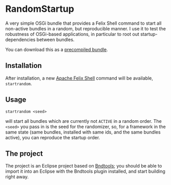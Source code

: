 RandomStartup
=============

A very simple OSGi bundle that provides a Felix Shell command to start all non-active bundles in a random, but reproducible manner. I use it to test the robustness of OSGi-based applications, in particular to root out startup-dependencies between bundles.

You can download this as a [precompiled bundle](https://github.com/downloads/angelos/Random-Startup/net.luminis.tools.randomstartup.jar).

Installation
------------
After installation, a new [Apache Felix Shell](http://felix.apache.org/site/apache-felix-shell.html) command will be available, `startrandom`.

Usage
-----

    startrandom <seed>
    
will start all bundles which are currently not `ACTIVE` in a random order. The `<seed>` you pass in is the seed for the randomizer, so, for a framework in the same state (same bundles, installed with same ids, and the same bundles active), you can reproduce the startup order.
    

The project
-----------
The project is an Eclipse project based on [Bndtools](https://github.com/njbartlett/bndtools); you should be able to import it into an  Eclipse with the Bndtools plugin installed, and start building right away.
